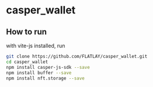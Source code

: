 # casper_wallet

## How to run
with vite-js installed, run 
```bash
git clone https://github.com/FLATLAY/casper_wallet.git
cd casper_wallet
npm install casper-js-sdk --save
npm install buffer --save
npm install nft.storage --save
```

